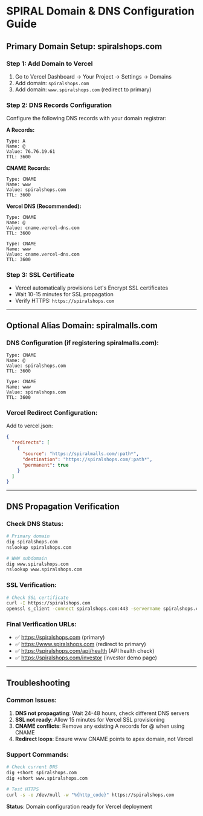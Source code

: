 # SPIRAL Domain & DNS Configuration Guide

## Primary Domain Setup: spiralshops.com

### Step 1: Add Domain to Vercel
1. Go to Vercel Dashboard → Your Project → Settings → Domains
2. Add domain: `spiralshops.com`
3. Add domain: `www.spiralshops.com` (redirect to primary)

### Step 2: DNS Records Configuration
Configure the following DNS records with your domain registrar:

**A Records:**
```
Type: A
Name: @
Value: 76.76.19.61
TTL: 3600
```

**CNAME Records:**
```
Type: CNAME  
Name: www
Value: spiralshops.com
TTL: 3600
```

**Vercel DNS (Recommended):**
```
Type: CNAME
Name: @
Value: cname.vercel-dns.com
TTL: 3600

Type: CNAME
Name: www  
Value: cname.vercel-dns.com
TTL: 3600
```

### Step 3: SSL Certificate
- Vercel automatically provisions Let's Encrypt SSL certificates
- Wait 10-15 minutes for SSL propagation
- Verify HTTPS: `https://spiralshops.com`

---

## Optional Alias Domain: spiralmalls.com

### DNS Configuration (if registering spiralmalls.com):
```
Type: CNAME
Name: @
Value: spiralshops.com
TTL: 3600

Type: CNAME
Name: www
Value: spiralshops.com  
TTL: 3600
```

### Vercel Redirect Configuration:
Add to vercel.json:
```json
{
  "redirects": [
    {
      "source": "https://spiralmalls.com/:path*",
      "destination": "https://spiralshops.com/:path*",
      "permanent": true
    }
  ]
}
```

---

## DNS Propagation Verification

### Check DNS Status:
```bash
# Primary domain
dig spiralshops.com
nslookup spiralshops.com

# WWW subdomain  
dig www.spiralshops.com
nslookup www.spiralshops.com
```

### SSL Verification:
```bash
# Check SSL certificate
curl -I https://spiralshops.com
openssl s_client -connect spiralshops.com:443 -servername spiralshops.com
```

### Final Verification URLs:
- ✅ https://spiralshops.com (primary)
- ✅ https://www.spiralshops.com (redirect to primary)
- ✅ https://spiralshops.com/api/health (API health check)
- ✅ https://spiralshops.com/investor (investor demo page)

---

## Troubleshooting

### Common Issues:
1. **DNS not propagating**: Wait 24-48 hours, check different DNS servers
2. **SSL not ready**: Allow 15 minutes for Vercel SSL provisioning  
3. **CNAME conflicts**: Remove any existing A records for @ when using CNAME
4. **Redirect loops**: Ensure www CNAME points to apex domain, not Vercel

### Support Commands:
```bash
# Check current DNS
dig +short spiralshops.com
dig +short www.spiralshops.com

# Test HTTPS
curl -s -o /dev/null -w "%{http_code}" https://spiralshops.com
```

**Status**: Domain configuration ready for Vercel deployment